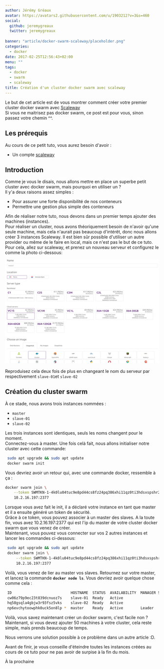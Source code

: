 ```yaml
---
author: Jérémy Gréaux
avatar: https://avatars2.githubusercontent.com/u/1903212?v=3&s=460
social:
  github: jeremygreaux
  twitter: jeremygreaux

banner: "article/docker-swarm-scaleway/placeholder.png"
categories:
  - docker
date: 2017-02-25T12:56:43+02:00
menu: ""
tags:
  - docker
  - swarm
  - scaleway
title: Création d'un cluster docker swarm avec scaleway
---
```

Le but de cet article est de vous montrer comment créer votre premier cluster docker swarm avec [Scaleway](https://www.scaleway.com/)  
Si vous ne maitrisez pas docker swarm, ce post est pour vous, sinon passez votre chemin ^^.  

## Les prérequis

Au cours de ce petit tuto, vous aurez besoin d'avoir :  
 - Un compte [scaleway](https://cloud.scaleway.com)  

## Introduction 

Comme je vous le disais, nous allons mettre en place un superbe petit cluster avec docker swarm, mais pourquoi en utiliser un ?  
Il y'a deux raisons assez simples :  
 - Pour assurer une forte disponibilité de nos conteneurs    
 - Permettre une gestion plus simple des conteneurs  
 
Afin de réaliser notre tuto, nous devons dans un premier temps ajouter des machines (instances).  
Pour réaliser un cluster, nous avons théoriquement besoin de n'avoir qu'une seule machine, mais cela n'aurait pas beaucoup d'intérêt, donc nous allons créer 3 instances Scaleway. 
Il est bien sûr possible d'utiliser un autre provider ou même de le faire en local, mais ce n'est pas le but de ce tuto.
Pour cela, allez sur scaleway, et prenez un nouveau serveur et configurez le comme la photo ci-dessous:

![docker configuration scaleway](/article/docker-swarm-scaleway/configuration-server-scaleway.png)

Reproduisez cela deux fois de plus en changeant le nom du serveur par respectivement ``slave-01``et ``slave-02``

## Création du cluster swarm 

À ce stade, nous avons trois instances nommées :  
- ``master``  
- ``slave-01``  
- ``slave-02``  

Les trois instances sont identiques, seuls les noms changent pour le moment.  
Connectez-vous à master. Une fois celà fait, nous allons initialiser notre cluster avec cette commande:

```bash 
 sudo apt upgrade && sudo apt update
 docker swarm init
```

Vous devriez avoir un retour qui, avec une commande docker, ressemble à ça :   

```bash
docker swarm join \
    --token SWMTKN-1-4k0lu04tuc9e8pd44cs8fz24pq386xhi11qz0ti3hdsxspshr2-8t9v1d9tgqiwbxqmtha8zynme \
    10.2.16.197:2377
```

Lorsque vous avez fait le init, il a déclaré votre instance en tant que master et il a ensuite généré un token de sécurité.  
Grâce à ce token, vous pouvez associer à un master des slaves.
A la toute fin, vous avez 10.2.16.197:2377 qui est l'ip du master de votre cluster docker swarm que vous venez de créer.  
Maintenant, vous pouvez vous connecter sur vos 2 autres instances et lancer les commandes ci-dessous:   

```bash 
 sudo apt upgrade && sudo apt update
 docker swarm join \
     --token SWMTKN-1-4k0lu04tuc9e8pd44cs8fz24pq386xhi11qz0ti3hdsxspshr2-8t9v1d9tgqiwbxqmtha8zynme \
     10.2.16.197:2377
```
Voilà, vous venez de lier au master vos slaves. Retournez sur votre master, et lancez la commande **``docker node ls``**. Vous devriez avoir quelque chose comme cela :  

```bash 
 ID                           HOSTNAME  STATUS  AVAILABILITY  MANAGER STATUS
 cw06z79p9ec23t839dcnuoz7s    slave-01  Ready   Active
 hq58gsqla4gbjw3r93fsz5vks    slave-02  Ready   Active
 np6evchytoowphk0uck5on8lp *  master    Ready   Active        Leader
```

Voilà, vous savez maintenant créer un docker swarm, c'est facile non ?
Maintenant, si vous devez ajouter 50 machines à votre cluster, cela reste simple, mais prends beaucoup de temps.  

Nous verrons une solution possible à ce problème dans un autre article :D.

Avant de finir, je vous conseille d'éteindre toutes les instances créées au cours de ce tuto pour ne pas avoir de surpise à la fin du mois.

À la prochaine

